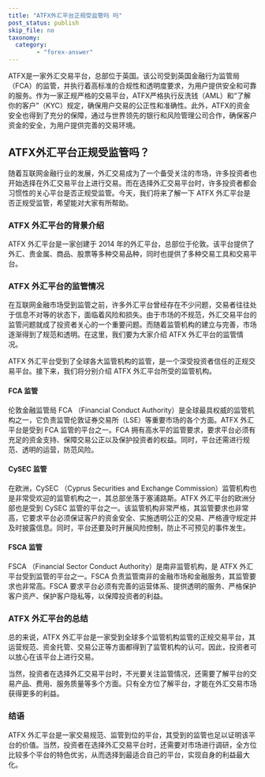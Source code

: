 ```yaml
---
title: "ATFX外汇平台正规受监管吗 吗"
post_status: publish
skip_file: no
taxonomy:
  category:
        - "forex-answer"
---
```


ATFX是一家外汇交易平台，总部位于英国。该公司受到英国金融行为监管局（FCA）的监管，并执行着高标准的合规性和透明度要求，为用户提供安全和可靠的服务。作为一家正规严格的交易平台，ATFX严格执行反洗钱（AML）和“了解你的客户”（KYC）规定，确保用户交易的公正性和准确性。此外，ATFX的资金安全也得到了充分的保障，通过与世界领先的银行和风险管理公司合作，确保客户资金的安全，为用户提供完善的交易环境。

## ATFX外汇平台正规受监管吗？

随着互联网金融行业的发展，外汇交易成为了一个备受关注的市场，许多投资者也开始选择在外汇交易平台上进行交易。而在选择外汇交易平台时，许多投资者都会习惯性的关心平台是否正规受监管。今天，我们将来了解一下 ATFX 外汇平台是否正规受监管，希望能对大家有所帮助。

### ATFX 外汇平台的背景介绍

ATFX 外汇平台是一家创建于 2014 年的外汇平台，总部位于伦敦。该平台提供了外汇、贵金属、商品、股票等多种交易品种，同时也提供了多种交易工具和交易平台。

### ATFX 外汇平台的监管情况

在互联网金融市场受到监管之前，许多外汇平台曾经存在不少问题，交易者往往处于信息不对等的状态下，面临着风险和损失。由于市场的不规范，外汇交易平台的监管问题就成了投资者关心的一个重要问题。而随着监管机构的建立与完善，市场逐渐得到了规范和透明。在这里，我们要为大家介绍 ATFX 外汇平台的监管情况。

ATFX 外汇平台受到了全球各大监管机构的监管，是一个深受投资者信任的正规交易平台。接下来，我们将分别介绍 ATFX 外汇平台所受的监管机构。

#### FCA 监管

伦敦金融监管局 FCA （Financial Conduct Authority）是全球最具权威的监管机构之一，它负责监管伦敦证券交易所（LSE）等重要市场的各个方面。ATFX 外汇平台是受到 FCA 监管的平台之一。FCA 拥有高水平的监管要求，要求平台必须有充足的资金支持、保障交易公正以及保护投资者的权益。同时，平台还需进行规范、透明的运营，防范风险。

#### CySEC 监管

在欧洲，CySEC （Cyprus Securities and Exchange Commission）监管机构也是非常受欢迎的监管机构之一，其总部坐落于塞浦路斯。ATFX 外汇平台的欧洲分部也是受到 CySEC 监管的平台之一。该监管机构非常严格，其监管要求也非常高，它要求平台必须保证客户的资金安全、实施透明公正的交易、严格遵守规定并及时披露信息。同时，平台还要及时开展风险控制，防止不可预见的事件发生。

#### FSCA 监管

FSCA （Financial Sector Conduct Authority）是南非监管机构，是 ATFX 外汇平台受到监管的平台之一。FSCA 负责监管南非的金融市场和金融服务，其监管要求也非常高。FSCA 要求平台必须有完善的运营体系、提供透明的服务、严格保护客户资产、保护客户隐私等，以保障投资者的利益。

### ATFX 外汇平台的总结

总的来说，ATFX 外汇平台是一家受到全球多个监管机构监管的正规交易平台，其运营规范、资金托管、交易公正等方面都得到了监管机构的认可。因此，投资者可以放心在该平台上进行交易。

当然，投资者在选择外汇交易平台时，不光要关注监管情况，还需要了解平台的交易产品、费用、服务质量等多个方面。只有全方位了解平台，才能在外汇交易市场获得更多的利益。

### 结语

ATFX 外汇平台是一家交易规范、监管到位的平台，其受到的监管也足以证明该平台的价值。当然，投资者在选择外汇交易平台时，还需要对市场进行调研，全方位比较多个平台的特色优劣，从而选择到最适合自己的平台，实现自身的利益最大化。